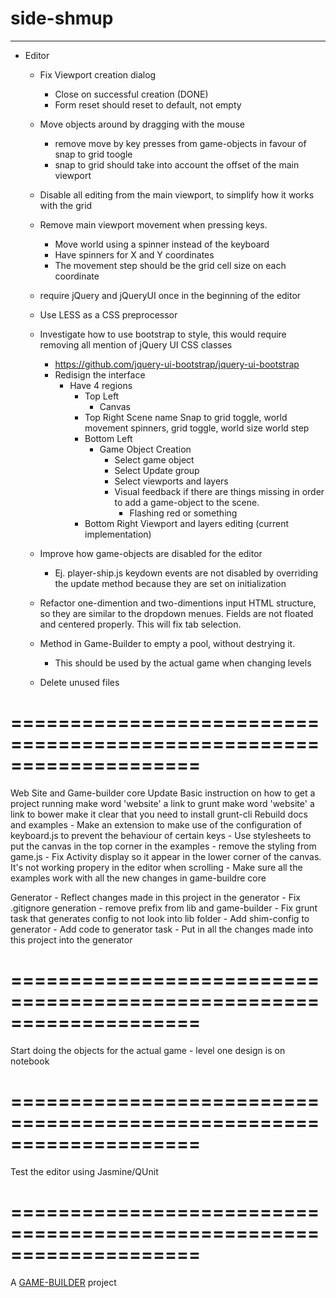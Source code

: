 # side-shmup
-------------------

- Editor	
	- Fix Viewport creation dialog
		- Close on successful creation (DONE)
		- Form reset should reset to default, not empty

	- Move objects around by dragging with the mouse
		- remove move by key presses from game-objects in favour of snap to grid toogle
		- snap to grid should take into account the offset of the main viewport

	- Disable all editing from the main viewport, to simplify how it works with the grid
	
	- Remove main viewport movement when pressing keys. 
		- Move world using a spinner instead of the keyboard
		- Have spinners for X and Y coordinates
		- The movement step should be the grid cell size on each coordinate

	- require jQuery and jQueryUI once in the beginning of the editor
	- Use LESS as a CSS preprocessor
	
	- Investigate how to use bootstrap to style, this would require removing all mention of jQuery UI CSS classes
		- https://github.com/jquery-ui-bootstrap/jquery-ui-bootstrap
		- Redisign the interface
			- Have 4 regions
				- Top Left
					- Canvas
				- Top Right
					Scene name 
					Snap to grid toggle, 
					world movement spinners, 
					grid toggle, 
					world size
					world step
				- Bottom Left 
					- Game Object Creation
						- Select game object
						- Select Update group
						- Select viewports and layers
						- Visual feedback if there are things missing in order to add a game-object to the scene.
							- Flashing red or something
				- Bottom Right 
					Viewport and layers editing (current implementation)

	- Improve how game-objects are disabled for the editor
		- Ej. player-ship.js keydown events are not disabled by overriding the update method 
			  because they are set on initialization
	- Refactor one-dimention and two-dimentions input HTML structure, so they are similar to the dropdown menues. Fields are not floated and centered properly. This will fix tab selection.
	- Method in Game-Builder to empty a pool, without destrying it.
		- This should be used by the actual game when changing levels
	
	- Delete unused files

====================================================================
====================================================================

Web Site and Game-builder core
  Update Basic instruction on how to get a project running
    make word 'website' a link to grunt
    make word 'website' a link to bower
    make it clear that you need to install grunt-cli
  Rebuild docs and examples
  	- Make an extension to make use of the configuration of keyboard.js to prevent the behaviour of certain keys 
	- Use stylesheets to put the canvas in the top corner in the examples
		- remove the styling from game.js
	- Fix Activity display so it appear in the lower corner of the canvas. It's not working propery in the editor when scrolling
  	- Make sure all the examples work with all the new changes in game-buildre core

Generator
	- Reflect changes made in this project in the generator
	   - Fix .gitignore generation
	   	- remove prefix from lib and game-builder
	   - Fix grunt task that generates config to not look into lib folder
	   - Add shim-config to generator
	   - Add code to generator task
	   - Put in all the changes made into this project into the generator

====================================================================
====================================================================

Start doing the objects for the actual game
	- level one design is on notebook

====================================================================
====================================================================

Test the editor using Jasmine/QUnit

====================================================================
====================================================================

A [GAME-BUILDER][game-builder] project

[game-builder]: http://diegomarquez.github.io/game-builder
